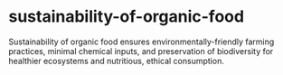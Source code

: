 # sustainability-of-organic-food
Sustainability of organic food ensures environmentally-friendly farming practices, minimal chemical inputs, and preservation of biodiversity for healthier ecosystems and nutritious, ethical consumption.
